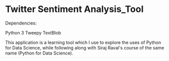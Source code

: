 # Twitter Sentiment Analysis_Tool

Dependencies:

Python 3
Tweepy
TextBlob

This application is a learning tool which I use to explore the uses of Python for Data Science, while following along with Siraj Raval's course of the same name (Python for Data Science).
